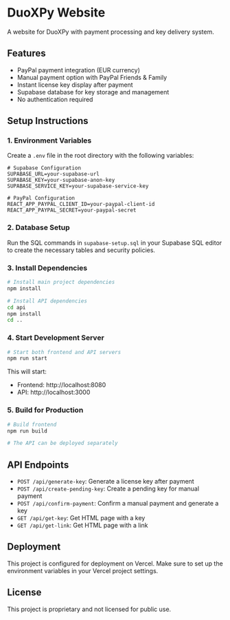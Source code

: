 # DuoXPy Website

A website for DuoXPy with payment processing and key delivery system.

## Features

- PayPal payment integration (EUR currency)
- Manual payment option with PayPal Friends & Family
- Instant license key display after payment
- Supabase database for key storage and management
- No authentication required

## Setup Instructions

### 1. Environment Variables

Create a `.env` file in the root directory with the following variables:

```
# Supabase Configuration
SUPABASE_URL=your-supabase-url
SUPABASE_KEY=your-supabase-anon-key
SUPABASE_SERVICE_KEY=your-supabase-service-key

# PayPal Configuration
REACT_APP_PAYPAL_CLIENT_ID=your-paypal-client-id
REACT_APP_PAYPAL_SECRET=your-paypal-secret
```

### 2. Database Setup

Run the SQL commands in `supabase-setup.sql` in your Supabase SQL editor to create the necessary tables and security policies.

### 3. Install Dependencies

```bash
# Install main project dependencies
npm install

# Install API dependencies
cd api
npm install
cd ..
```

### 4. Start Development Server

```bash
# Start both frontend and API servers
npm run start
```

This will start:
- Frontend: http://localhost:8080
- API: http://localhost:3000

### 5. Build for Production

```bash
# Build frontend
npm run build

# The API can be deployed separately
```

## API Endpoints

- `POST /api/generate-key`: Generate a license key after payment
- `POST /api/create-pending-key`: Create a pending key for manual payment
- `POST /api/confirm-payment`: Confirm a manual payment and generate a key
- `GET /api/get-key`: Get HTML page with a key
- `GET /api/get-link`: Get HTML page with a link

## Deployment

This project is configured for deployment on Vercel. Make sure to set up the environment variables in your Vercel project settings.

## License

This project is proprietary and not licensed for public use.